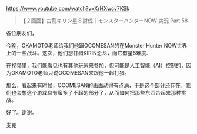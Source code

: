 https://www.youtube.com/watch?v=XrHXwcv7KSk

> 【２画面】古龍キリン星８討伐｜モンスターハンターNOW 実況 Part 58 
 
各位朋友们，

今晚，OKAMOTO老师给我们他跟OCOMESAN的在Monster Hunter NOW世界上的一些战斗。这次，他们想打猎KIRIN恐龙，而它有星8难度.

在视频里，我们能看见也有其他玩家来参加，但可能是人工智能（AI）控制的，因为OKAMOTO老师只说OCOMESAN来跟他一起打猎。

那么，看起来有时候，OCOMESAN的画面动得有点满，于是这个部分还存在。我们也会想这个游戏具有蛮多了不起的部分了，从而如何把那些东西合起来那种挑战。

好了。谢谢。

麦克

